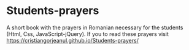 # Students-prayers
A short book with the prayers in Romanian necessary for the students (Html, Css, JavaScript-jQuery). If you to read these prayers visit  https://cristiangorjeanul.github.io/Students-prayers/
